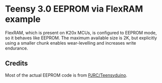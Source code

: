 # Teensy 3.0 EEPROM via FlexRAM example

FlexRAM, which is present on K20x MCUs, is configured to EEPROM mode, so it behaves like EEPROM. The maximum available size is 2K, but explicitly using a smaller chunk enables wear-levelling and increases write endurance.


## Credits

Most of the actual EEPROM code is from [PJRC/Teensyduino](https://www.pjrc.com/teensy/teensyduino.html).